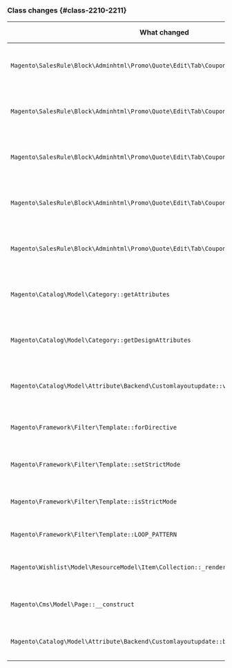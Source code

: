 ### Class changes {#class-2210-2211}

| What changed                                                                              | How it changed                            |
|-------------------------------------------------------------------------------------------|-------------------------------------------|
| `Magento\SalesRule\Block\Adminhtml\Promo\Quote\Edit\Tab\Coupons\Grid::_construct`         | [protected] Method return typing changed. |
| `Magento\SalesRule\Block\Adminhtml\Promo\Quote\Edit\Tab\Coupons\Grid::_prepareCollection` | [protected] Method return typing changed. |
| `Magento\SalesRule\Block\Adminhtml\Promo\Quote\Edit\Tab\Coupons\Grid::_prepareColumns`    | [protected] Method return typing changed. |
| `Magento\SalesRule\Block\Adminhtml\Promo\Quote\Edit\Tab\Coupons\Grid::_prepareMassaction` | [protected] Method return typing changed. |
| `Magento\SalesRule\Block\Adminhtml\Promo\Quote\Edit\Tab\Coupons\Grid::getGridUrl`         | [public] Method return typing changed.    |
| `Magento\Catalog\Model\Category::getAttributes`                                           | [public] Method return typing changed.    |
| `Magento\Catalog\Model\Category::getDesignAttributes`                                     | [public] Method return typing changed.    |
| `Magento\Catalog\Model\Attribute\Backend\Customlayoutupdate::validate`                    | [public] Method return typing changed.    |
| `Magento\Framework\Filter\Template::forDirective`                                         | [public] Method has been added.           |
| `Magento\Framework\Filter\Template::setStrictMode`                                        | [public] Method has been added.           |
| `Magento\Framework\Filter\Template::isStrictMode`                                         | [public] Method has been added.           |
| `Magento\Framework\Filter\Template::LOOP_PATTERN`                                         | Constant has been added.                  |
| `Magento\Wishlist\Model\ResourceModel\Item\Collection::_renderFiltersBefore`              | [protected] Method has been added.        |
| `Magento\Cms\Model\Page::__construct`                                                     | [public] Method has been added.           |
| `Magento\Catalog\Model\Attribute\Backend\Customlayoutupdate::beforeSave`                  | [public] Method has been added.           |
